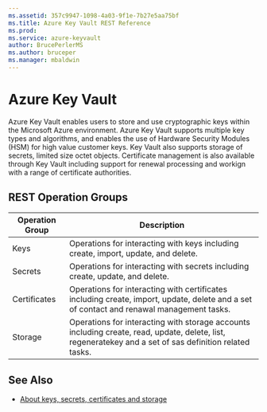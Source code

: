 ```yaml
---
ms.assetid: 357c9947-1098-4a03-9f1e-7b27e5aa75bf
ms.title: Azure Key Vault REST Reference
ms.prod: 
ms.service: azure-keyvault
author: BrucePerlerMS
ms.author: bruceper
ms.manager: mbaldwin
---
```



# Azure Key Vault

Azure Key Vault enables users to store and use cryptographic keys within the Microsoft Azure environment. Azure Key Vault supports multiple key types and algorithms, and enables the use of Hardware Security Modules (HSM) for high value customer keys. Key Vault also supports storage of secrets, limited size octet objects. Certificate management is also available through Key Vault including support for renewal processing and workign with a range of certificate authorities. 


## REST Operation Groups

| Operation Group | Description |
|-----------------|-------------|
|Keys             | Operations for interacting with keys including create, import, update, and delete.|
|Secrets          | Operations for interacting with secrets including create, update, and delete.|
|Certificates     | Operations for interacting with certificates including create, import, update, delete and a set of contact and renawal management tasks.|
|Storage          | Operations for interacting with storage accounts including create, read, update, delete, list, regeneratekey and a set of sas definition related tasks.|

## See Also

- [About keys, secrets, certificates and storage](link)


